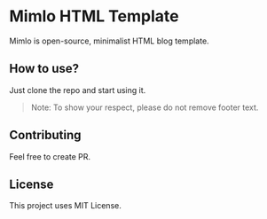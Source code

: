 # Mimlo HTML Template

Mimlo is open-source, minimalist HTML blog template.

## How to use?

Just clone the repo and start using it.

> Note: To show your respect, please do not remove footer text.

## Contributing

Feel free to create PR.

## License

This project uses MIT License.
